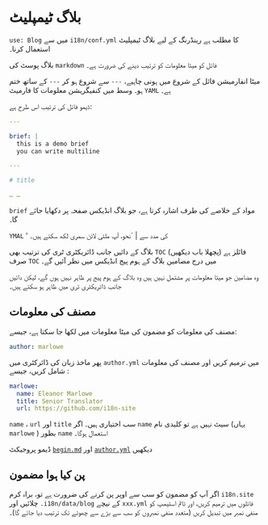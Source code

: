 # بلاگ ٹیمپلیٹ

`use: Blog` میں سے `i18n/conf.yml` کا مطلب ہے رینڈرنگ کے لیے بلاگ ٹیمپلیٹ استعمال کرنا۔

بلاگ پوسٹ کی `markdown` فائل کو میٹا معلومات کو ترتیب دینے کی ضرورت ہے۔

میٹا انفارمیشن فائل کے شروع میں ہونی چاہیے، `---` سے شروع ہو کر `---` کے ساتھ ختم ہو۔ وسط میں کنفیگریشن معلومات کا فارمیٹ `YAML` ہے۔

ڈیمو فائل کی ترتیب اس طرح ہے:

```yml
---

brief: |
  this is a demo brief
  you can write multiline

---

# title

… …
```

`brief` مواد کے خلاصے کی طرف اشارہ کرتا ہے، جو بلاگ انڈیکس صفحہ پر دکھایا جائے گا۔

`YMAL` ' کی مدد سے | `نحو، آپ ملٹی لائن سمری لکھ سکتے ہیں۔

بلاگ کے دائیں جانب ڈائریکٹری ٹری کی ترتیب بھی `TOC` فائلز ہے (پچھلا باب دیکھیں) صرف `TOC` میں درج مضامین بلاگ کے ہوم پیج انڈیکس میں نظر آئیں گے۔

وہ مضامین جو میٹا معلومات پر مشتمل نہیں ہیں وہ بلاگ کے ہوم پیج پر ظاہر نہیں ہوں گے، لیکن دائیں جانب ڈائریکٹری ٹری میں ظاہر ہو سکتے ہیں۔

## مصنف کی معلومات

مصنف کی معلومات کو مضمون کی میٹا معلومات میں لکھا جا سکتا ہے، جیسے:

```yml
author: marlowe
```

پھر ماخذ زبان کی ڈائرکٹری میں `author.yml` میں ترمیم کریں اور مصنف کی معلومات شامل کریں، جیسے :

```yml
marlowe:
  name: Eleanor Marlowe
  title: Senior Translator
  url: https://github.com/i18n-site
```

`name` ، `url` اور `title` سب اختیاری ہیں۔ اگر `name` سیٹ نہیں ہے تو کلیدی نام (یہاں `marlowe` ) بطور `name` استعمال ہوگا۔

ڈیمو پروجیکٹ [`begin.md`](https://github.com/i18n-site/demo.i18n.site/blob/main/en/blog/news/begin.md?plain=1) اور [`author.yml`](https://github.com/i18n-site/demo.i18n.site/blob/main/en/author.yml) دیکھیں

## پن کیا ہوا مضمون

اگر آپ کو مضمون کو سب سے اوپر پن کرنے کی ضرورت ہے تو، براہ کرم `i18n.site` چلائیں اور `.i18n/data/blog` کے نیچے `xxx.yml` فائلوں میں ترمیم کریں، اور ٹائم اسٹیمپ کو منفی نمبر میں تبدیل کریں (متعدد منفی نمبروں کو سب سے بڑے سے چھوٹے تک ترتیب دیا جائے گا)۔